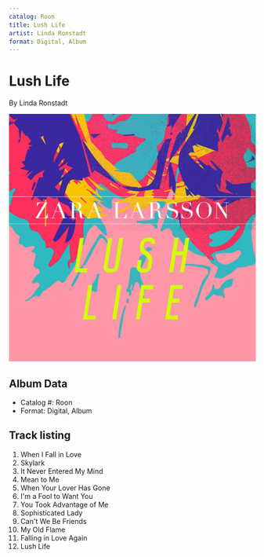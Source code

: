 ```yaml
---
catalog: Roon
title: Lush Life
artist: Linda Ronstadt
format: Digital, Album
---
```


# Lush Life

By Linda Ronstadt

![](../../assets/albumcovers/Linda_Ronstadt-Lush_Life.png)

## Album Data

- Catalog #: Roon
- Format: Digital, Album


## Track listing


1. When I Fall in Love
2. Skylark
3. It Never Entered My Mind
4. Mean to Me
5. When Your Lover Has Gone
6. I'm a Fool to Want You
7. You Took Advantage of Me
8. Sophisticated Lady
9. Can't We Be Friends
10. My Old Flame
11. Falling in Love Again
12. Lush Life

